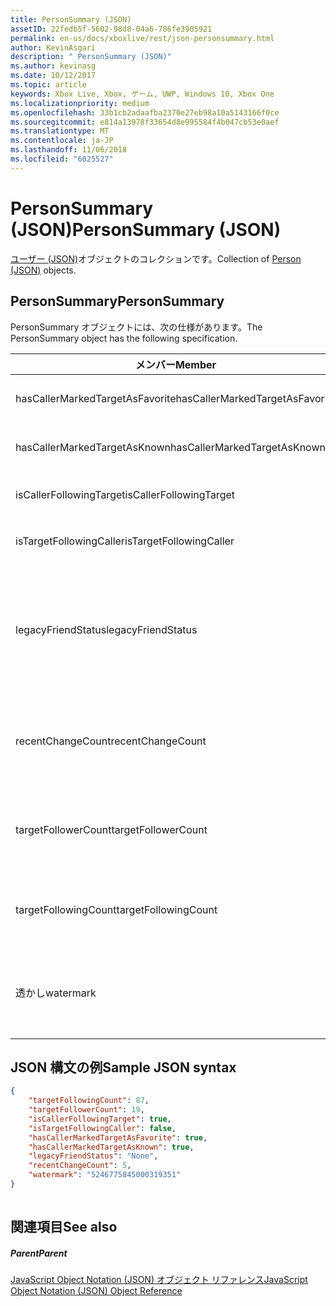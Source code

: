 ```yaml
---
title: PersonSummary (JSON)
assetID: 22fedb5f-5602-98d8-04a6-786fe3905921
permalink: en-us/docs/xboxlive/rest/json-personsummary.html
author: KevinAsgari
description: " PersonSummary (JSON)"
ms.author: kevinasg
ms.date: 10/12/2017
ms.topic: article
keywords: Xbox Live, Xbox, ゲーム, UWP, Windows 10, Xbox One
ms.localizationpriority: medium
ms.openlocfilehash: 33b1cb2adaafba2370e27eb98a10a5143166f0ce
ms.sourcegitcommit: e814a13978f33654d8e995584f4b047cb53e0aef
ms.translationtype: MT
ms.contentlocale: ja-JP
ms.lasthandoff: 11/06/2018
ms.locfileid: "6025527"
---
```

# <a name="personsummary-json"></a><span data-ttu-id="8cf86-104">PersonSummary (JSON)</span><span class="sxs-lookup"><span data-stu-id="8cf86-104">PersonSummary (JSON)</span></span>
<span data-ttu-id="8cf86-105">[ユーザー (JSON)](json-person.md)オブジェクトのコレクションです。</span><span class="sxs-lookup"><span data-stu-id="8cf86-105">Collection of [Person (JSON)](json-person.md) objects.</span></span> 
<a id="ID4ER"></a>

 
## <a name="personsummary"></a><span data-ttu-id="8cf86-106">PersonSummary</span><span class="sxs-lookup"><span data-stu-id="8cf86-106">PersonSummary</span></span>
 
<span data-ttu-id="8cf86-107">PersonSummary オブジェクトには、次の仕様があります。</span><span class="sxs-lookup"><span data-stu-id="8cf86-107">The PersonSummary object has the following specification.</span></span>
 
| <span data-ttu-id="8cf86-108">メンバー</span><span class="sxs-lookup"><span data-stu-id="8cf86-108">Member</span></span>| <span data-ttu-id="8cf86-109">種類</span><span class="sxs-lookup"><span data-stu-id="8cf86-109">Type</span></span>| <span data-ttu-id="8cf86-110">説明</span><span class="sxs-lookup"><span data-stu-id="8cf86-110">Description</span></span>| 
| --- | --- | --- | 
| <span data-ttu-id="8cf86-111">hasCallerMarkedTargetAsFavorite</span><span class="sxs-lookup"><span data-stu-id="8cf86-111">hasCallerMarkedTargetAsFavorite</span></span>| <span data-ttu-id="8cf86-112">ブール値</span><span class="sxs-lookup"><span data-stu-id="8cf86-112">Boolean value</span></span>| <span data-ttu-id="8cf86-113">かどうか、呼び出し元は、お気に入りとしてターゲットをマークします。</span><span class="sxs-lookup"><span data-stu-id="8cf86-113">Whether the caller has marked the target as a favorite.</span></span> <span data-ttu-id="8cf86-114">値の例: true</span><span class="sxs-lookup"><span data-stu-id="8cf86-114">Example values: true</span></span>| 
| <span data-ttu-id="8cf86-115">hasCallerMarkedTargetAsKnown</span><span class="sxs-lookup"><span data-stu-id="8cf86-115">hasCallerMarkedTargetAsKnown</span></span>| <span data-ttu-id="8cf86-116">ブール値</span><span class="sxs-lookup"><span data-stu-id="8cf86-116">Boolean value</span></span>| <span data-ttu-id="8cf86-117">かどうか、呼び出し元がターゲット済みとしてマーク呼ばれます。</span><span class="sxs-lookup"><span data-stu-id="8cf86-117">Whether the caller has marked the target as known.</span></span> <span data-ttu-id="8cf86-118">値の例: true</span><span class="sxs-lookup"><span data-stu-id="8cf86-118">Example values: true</span></span>| 
| <span data-ttu-id="8cf86-119">isCallerFollowingTarget</span><span class="sxs-lookup"><span data-stu-id="8cf86-119">isCallerFollowingTarget</span></span>| <span data-ttu-id="8cf86-120">ブール値</span><span class="sxs-lookup"><span data-stu-id="8cf86-120">Boolean value</span></span>| <span data-ttu-id="8cf86-121">かどうか、呼び出し元が、ターゲットをフォローします。</span><span class="sxs-lookup"><span data-stu-id="8cf86-121">Whether the caller is following the target.</span></span> <span data-ttu-id="8cf86-122">値の例: true</span><span class="sxs-lookup"><span data-stu-id="8cf86-122">Example values: true</span></span>| 
| <span data-ttu-id="8cf86-123">isTargetFollowingCaller</span><span class="sxs-lookup"><span data-stu-id="8cf86-123">isTargetFollowingCaller</span></span>| <span data-ttu-id="8cf86-124">ブール値</span><span class="sxs-lookup"><span data-stu-id="8cf86-124">Boolean value</span></span>| <span data-ttu-id="8cf86-125">かどうか、ターゲットでは、呼び出し元がフォローします。</span><span class="sxs-lookup"><span data-stu-id="8cf86-125">Whether the target is following the caller.</span></span> <span data-ttu-id="8cf86-126">値の例: true</span><span class="sxs-lookup"><span data-stu-id="8cf86-126">Example values: true</span></span>| 
| <span data-ttu-id="8cf86-127">legacyFriendStatus</span><span class="sxs-lookup"><span data-stu-id="8cf86-127">legacyFriendStatus</span></span>| <span data-ttu-id="8cf86-128">string</span><span class="sxs-lookup"><span data-stu-id="8cf86-128">string</span></span>| <span data-ttu-id="8cf86-129">従来のフレンドのように、呼び出し元のターゲット状態です。</span><span class="sxs-lookup"><span data-stu-id="8cf86-129">Legacy friend status of the target as seen by the caller.</span></span> <span data-ttu-id="8cf86-130">"None"、"MutuallyAccepted"、"OutgoingRequest"または"IncomingRequest"をすることができます。</span><span class="sxs-lookup"><span data-stu-id="8cf86-130">Can be "None", "MutuallyAccepted", "OutgoingRequest", or "IncomingRequest".</span></span> <span data-ttu-id="8cf86-131">値の例:"MutuallyAccepted"</span><span class="sxs-lookup"><span data-stu-id="8cf86-131">Example values: "MutuallyAccepted"</span></span>| 
| <span data-ttu-id="8cf86-132">recentChangeCount</span><span class="sxs-lookup"><span data-stu-id="8cf86-132">recentChangeCount</span></span>| <span data-ttu-id="8cf86-133">32 ビットの符号なし整数</span><span class="sxs-lookup"><span data-stu-id="8cf86-133">32-bit unsigned integer</span></span>| <span data-ttu-id="8cf86-134">省略可能。</span><span class="sxs-lookup"><span data-stu-id="8cf86-134">Optional.</span></span> <span data-ttu-id="8cf86-135">ターゲットのソーシャル グラフの最新の変更の数です。</span><span class="sxs-lookup"><span data-stu-id="8cf86-135">Number of recent changes in the target's social graph.</span></span> <span data-ttu-id="8cf86-136">この値は、ユーザーが、独自の概要を表示するときにのみ存在します。</span><span class="sxs-lookup"><span data-stu-id="8cf86-136">This value will only exist when a user is viewing their own summary.</span></span> <span data-ttu-id="8cf86-137">値の例: 5</span><span class="sxs-lookup"><span data-stu-id="8cf86-137">Example values: 5</span></span>| 
| <span data-ttu-id="8cf86-138">targetFollowerCount</span><span class="sxs-lookup"><span data-stu-id="8cf86-138">targetFollowerCount</span></span>| <span data-ttu-id="8cf86-139">> 32 ビットの符号なし整数</span><span class="sxs-lookup"><span data-stu-id="8cf86-139">>32-bit unsigned integer</span></span>| <span data-ttu-id="8cf86-140">次のターゲットはユーザーの数です。</span><span class="sxs-lookup"><span data-stu-id="8cf86-140">Number of People that are following the target.</span></span> <span data-ttu-id="8cf86-141">値の例: 1308</span><span class="sxs-lookup"><span data-stu-id="8cf86-141">Example values: 1308</span></span>| 
| <span data-ttu-id="8cf86-142">targetFollowingCount</span><span class="sxs-lookup"><span data-stu-id="8cf86-142">targetFollowingCount</span></span>| <span data-ttu-id="8cf86-143">32 ビットの符号なし整数</span><span class="sxs-lookup"><span data-stu-id="8cf86-143">32-bit unsigned integer</span></span>| <span data-ttu-id="8cf86-144">ターゲットは、次のユーザーの数です。</span><span class="sxs-lookup"><span data-stu-id="8cf86-144">Number of People that the target is following.</span></span> <span data-ttu-id="8cf86-145">値の例: 112</span><span class="sxs-lookup"><span data-stu-id="8cf86-145">Example values: 112</span></span>| 
| <span data-ttu-id="8cf86-146">透かし</span><span class="sxs-lookup"><span data-stu-id="8cf86-146">watermark</span></span>| <span data-ttu-id="8cf86-147">string</span><span class="sxs-lookup"><span data-stu-id="8cf86-147">string</span></span>| <span data-ttu-id="8cf86-148">省略可能。</span><span class="sxs-lookup"><span data-stu-id="8cf86-148">Optional.</span></span> <span data-ttu-id="8cf86-149">ターゲットの最新の変更透かしします。</span><span class="sxs-lookup"><span data-stu-id="8cf86-149">Recent change watermark for the target.</span></span> <span data-ttu-id="8cf86-150">この値は、ユーザーが、独自の概要を表示するときにのみ存在します。</span><span class="sxs-lookup"><span data-stu-id="8cf86-150">This value will only exist when a user is viewing their own summary.</span></span> <span data-ttu-id="8cf86-151">値の例: 5</span><span class="sxs-lookup"><span data-stu-id="8cf86-151">Example values: 5</span></span>| 
  
<a id="ID4E4D"></a>

 
## <a name="sample-json-syntax"></a><span data-ttu-id="8cf86-152">JSON 構文の例</span><span class="sxs-lookup"><span data-stu-id="8cf86-152">Sample JSON syntax</span></span>
 

```json
{
    "targetFollowingCount": 87,
    "targetFollowerCount": 19,
    "isCallerFollowingTarget": true,
    "isTargetFollowingCaller": false,
    "hasCallerMarkedTargetAsFavorite": true,
    "hasCallerMarkedTargetAsKnown": true,
    "legacyFriendStatus": "None",
    "recentChangeCount": 5,
    "watermark": "5246775845000319351"
}
    
```

  
<a id="ID4EGE"></a>

 
## <a name="see-also"></a><span data-ttu-id="8cf86-153">関連項目</span><span class="sxs-lookup"><span data-stu-id="8cf86-153">See also</span></span>
 
<a id="ID4EIE"></a>

 
##### <a name="parent"></a><span data-ttu-id="8cf86-154">Parent</span><span class="sxs-lookup"><span data-stu-id="8cf86-154">Parent</span></span> 

[<span data-ttu-id="8cf86-155">JavaScript Object Notation (JSON) オブジェクト リファレンス</span><span class="sxs-lookup"><span data-stu-id="8cf86-155">JavaScript Object Notation (JSON) Object Reference</span></span>](atoc-xboxlivews-reference-json.md)

   